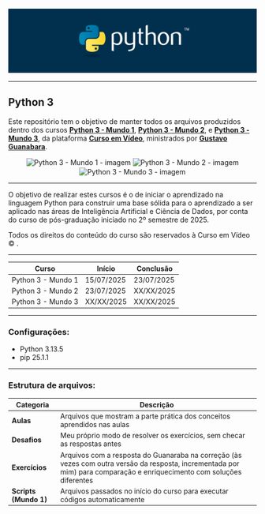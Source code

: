 <div align="center">

![Python - imagem](imagens/python-logo.png)

</div>

---

## Python 3 

Este repositório tem o objetivo de manter todos os arquivos produzidos dentro dos cursos **[Python 3 - Mundo 1](https://www.cursoemvideo.com/curso/python-3-mundo-1/)**, **[Python 3 - Mundo 2](https://www.cursoemvideo.com/curso/python-3-mundo-2/)**, e **[Python 3 - Mundo 3](https://www.cursoemvideo.com/curso/python-3-mundo-3/)**, da plataforma **[Curso em Vídeo](https://www.cursoemvideo.com/)**, ministrados por **[Gustavo Guanabara](https://www.linkedin.com/in/guanabara/)**. 

<div align="center">

<img src="imagens/python3–mundo1-logo.png" alt="Python 3 - Mundo 1 - imagem" align="center" widht="250px" height="250px">
<img src="imagens/python3–mundo2-logo.png" alt="Python 3 - Mundo 2 - imagem" align="center" widht="250px" height="250px">
<img src="imagens/python3–mundo3-logo.png" alt="Python 3 - Mundo 3 - imagem" align="center" widht="250px" height="250px">

</div>

---

O objetivo de realizar estes cursos é o de iniciar o aprendizado na linguagem Python para construir uma base sólida para o aprendizado a ser aplicado nas áreas de Inteligência Artificial e Ciência de Dados, por conta do curso de pós-graduação iniciado no 2º semestre de 2025. 

Todos os direitos do conteúdo do curso são reservados à Curso em Vídeo © ️.

---

| Curso               | Início     | Conclusão  |
|---------------------|------------|------------|
| Python 3 - Mundo 1  | 15/07/2025 | 23/07/2025 |
| Python 3 - Mundo 2  | 23/07/2025 | XX/XX/2025 |
| Python 3 - Mundo 3  | XX/XX/2025 | XX/XX/2025 |

---
### Configurações: 

* Python 3.13.5
* pip 25.1.1
---
### Estrutura de arquivos:

| Categoria             | Descrição                                                                                                            |
|-----------------------|---------------------------------------------------------------------------------------------------------------------|
| **Aulas**             | Arquivos que mostram a parte prática dos conceitos aprendidos nas aulas                                             |
| **Desafios**          | Meu próprio modo de resolver os exercícios, sem checar as respostas antes                                           |
| **Exercícios**        | Arquivos com a resposta do Guanaraba na correção (às vezes com outra versão da resposta, incrementada por mim) para comparação e enriquecimento com soluções diferentes |
| **Scripts (Mundo 1)** | Arquivos passados no início do curso para executar códigos automaticamente                                          |

